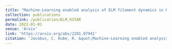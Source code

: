 ```yaml
---
title: "Machine-Learning enabled analysis of ELM filament dynamics in KSTAR"
collection: publications
permalink: /publication/ELM_KSTAR
date: 2022-01-01
venue: 'Arxiv'
link: 'https://arxiv.org/abs/2201.07941'
citation: 'Jacobus, C. Kube, R. &quot;Machine-Learning enabled analysis of ELM filament dynamics in KSTAR.&quot; <i>Pre-print</i>'
---
```

